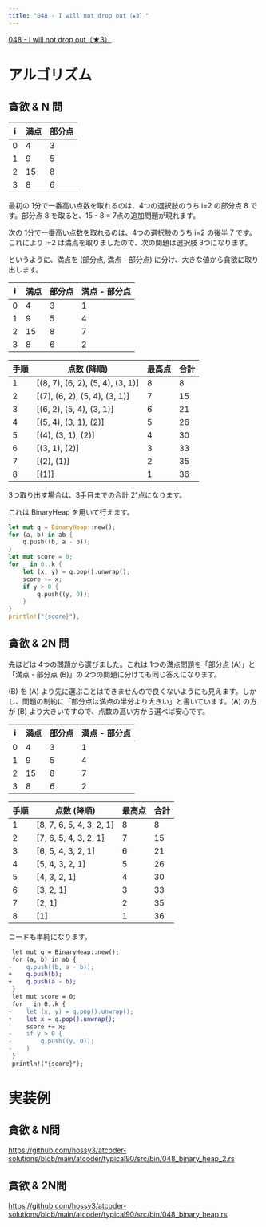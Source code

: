 ```yaml
---
title: "048 - I will not drop out（★3）"
---
```


[048 \- I will not drop out（★3）](https://atcoder.jp/contests/typical90/tasks/typical90_av)


# アルゴリズム

## 貪欲 & N 問

|i|満点|部分点|
|---|---|---|
|0|4|3|
|1|9|5|
|2|15|8|
|3|8|6|

最初の 1分で一番高い点数を取れるのは、4つの選択肢のうち i=2 の部分点 8 です。部分点 8 を取ると、15 - 8 = 7点の追加問題が現れます。

次の 1分で一番高い点数を取れるのは、4つの選択肢のうち i=2 の後半 7 です。これにより i=2 は満点を取りましたので、次の問題は選択肢 3つになります。

というように、満点を (部分点, 満点 - 部分点) に分け、大きな値から貪欲に取り出します。

|i|満点|部分点|満点 - 部分点|
|---|---|---|---|
|0|4|3|1|
|1|9|5|4|
|2|15|8|7|
|3|8|6|2|

|手順|点数 (降順)|最高点|合計|
|---|---|---|---|
|1|[(8, 7), (6, 2), (5, 4), (3, 1)]|8|8|
|2|[(7), (6, 2), (5, 4), (3, 1)]|7|15|
|3|[(6, 2), (5, 4), (3, 1)]|6|21|
|4|[(5, 4), (3, 1), (2)]|5|26|
|5|[(4), (3, 1), (2)]|4|30|
|6|[(3, 1), (2)]|3|33|
|7|[(2), (1)]|2|35|
|8|[(1)]|1|36|

3つ取り出す場合は、3手目までの合計 21点になります。

これは BinaryHeap を用いて行えます。

```rust
let mut q = BinaryHeap::new();
for (a, b) in ab {
    q.push((b, a - b));
}
let mut score = 0;
for _ in 0..k {
    let (x, y) = q.pop().unwrap();
    score += x;
    if y > 0 {
        q.push((y, 0));
    }
}
println!("{score}");
```

## 貪欲 & 2N 問

先ほどは 4つの問題から選びました。これは 1つの満点問題を「部分点 (A)」と「満点 - 部分点 (B)」の 2つの問題に分けても同じ答えになります。

(B) を (A) より先に選ぶことはできませんので良くないようにも見えます。しかし、問題の制約に「部分点は満点の半分より大きい」と書いています。(A) の方が (B) より大きいですので、点数の高い方から選べば安心です。


|i|満点|部分点|満点 - 部分点|
|---|---|---|---|
|0|4|3|1|
|1|9|5|4|
|2|15|8|7|
|3|8|6|2|

|手順|点数 (降順)|最高点|合計|
|---|---|---|---|
|1|[8, 7, 6, 5, 4, 3, 2, 1]|8|8|
|2|[7, 6, 5, 4, 3, 2, 1]|7|15|
|3|[6, 5, 4, 3, 2, 1]|6|21|
|4|[5, 4, 3, 2, 1]|5|26|
|5|[4, 3, 2, 1]|4|30|
|6|[3, 2, 1]|3|33|
|7|[2, 1]|2|35|
|8|[1]|1|36|

コードも単純になります。

```diff rust
 let mut q = BinaryHeap::new();
 for (a, b) in ab {
-    q.push((b, a - b));
+    q.push(b);
+    q.push(a - b);
 }
 let mut score = 0;
 for _ in 0..k {
-    let (x, y) = q.pop().unwrap();
+    let x = q.pop().unwrap();
     score += x;
-    if y > 0 {
-        q.push((y, 0));
-    }
 }
 println!("{score}");
```


# 実装例

## 貪欲 & N問
https://github.com/hossy3/atcoder-solutions/blob/main/atcoder/typical90/src/bin/048_binary_heap_2.rs

## 貪欲 & 2N問
https://github.com/hossy3/atcoder-solutions/blob/main/atcoder/typical90/src/bin/048_binary_heap.rs
